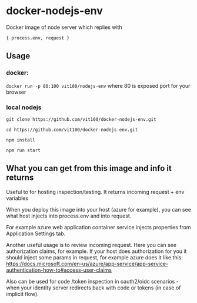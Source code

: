 # docker-nodejs-env

Docker image of node server which replies with 

`{
  process.env,
  request
}
`
## Usage
### docker:

`docker run -p 80:100 vit100/nodejs-env`
where 80 is exposed port for your browser

### local nodejs

```
git clone https://github.com/vit100/docker-nodejs-env.git

cd https://github.com/vit100/docker-nodejs-env.git

npm install

npm run start
```

## What you can get from this image and info it returns
Useful to for hosting inspection/testing.
It returns incoming request + env variables

When you deploy this image into your host (azure for example), you can see what host injects into process.env and into request.

For example azure web application container service injects properties from Application Settings tab.

Another useful usage is to review incoming request.
Here you can see authorization claims, for example. If your host does authorization for you it should inject some params in request, for example azure does it like this: https://docs.microsoft.com/en-us/azure/app-service/app-service-authentication-how-to#access-user-claims

Also can be used for code /token inspection in oauth2/oidc scenarios - when your identity server redirects back with code or tokens (in case of implicit flow).

